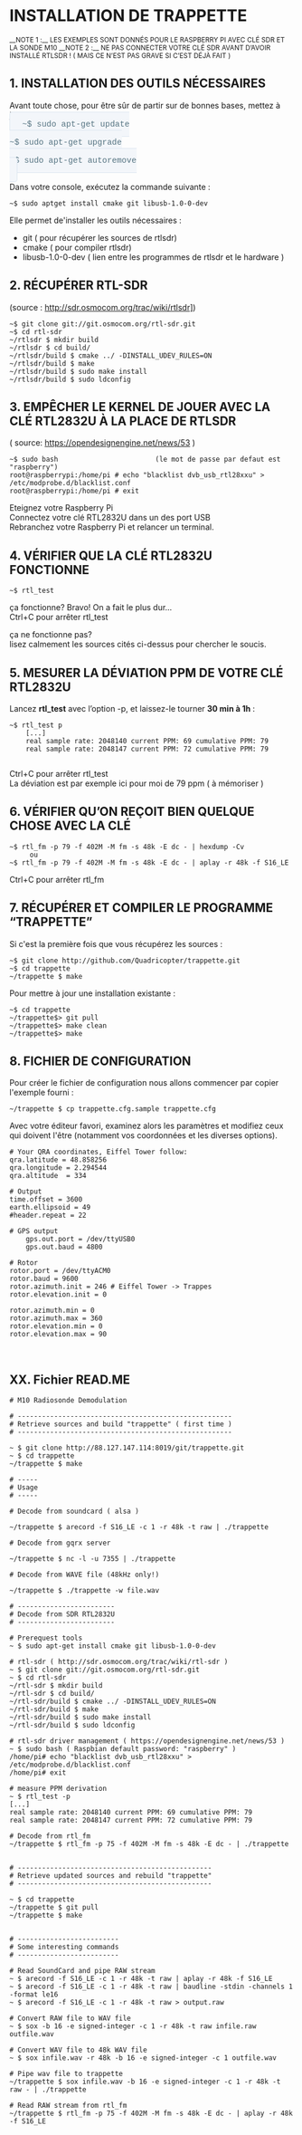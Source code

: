 <code><style type="text/css">
codage {
	padding: 0.8rem; 
	margin-top: 0; 
	margin-bottom: 1rem; 
font-family: Consolas, "Liberation Mono", Menlo, Courier, monospace; 
font-size: 0.9rem; 
	color: #567482; 
background-color: #f3f6fa; 
border: solid 1px #dce6f0; 
border-radius: 0.3rem; 
word-wrap: normal; 
word-break: normal; 
white-space: pre; 


}
</style></code>

# INSTALLATION DE TRAPPETTE  

<small>
__NOTE 1 :__ LES EXEMPLES SONT DONNÉS POUR LE RASPBERRY PI AVEC CLÉ SDR ET LA SONDE M10  
__NOTE 2 :__ NE PAS CONNECTER VOTRE CLÉ SDR AVANT D’AVOIR INSTALLÉ RTLSDR !  ( MAIS CE N’EST PAS GRAVE SI C’EST DÉJÀ FAIT )</small>

## 1.	INSTALLATION DES OUTILS NÉCESSAIRES  

Avant toute chose, pour être sûr de partir sur de bonnes bases, mettez à jour votre système :  
<codage>
~$ sudo apt-get update  
~$ sudo apt-get upgrade  
~$ sudo apt-get autoremove  
</codage>
	
Dans votre console, exécutez la commande suivante :  
<pre><code><span>~$</span> sudo aptget install cmake git libusb-1.0-0-dev
</code></pre>

Elle permet de'installer les outils nécessaires :   

* git ( pour récupérer les sources de rtlsdr)
* cmake ( pour compiler rtlsdr)
* libusb-1.0-0-dev ( lien entre les programmes de rtlsdr et le hardware )  


## 2.	RÉCUPÉRER RTL-SDR  

(source : http://sdr.osmocom.org/trac/wiki/rtlsdr])  
<pre><code><span>~$</span> git clone git://git.osmocom.org/rtl-sdr.git
<span>~$</span> cd rtl-sdr
<span>~/rtlsdr $</span> mkdir build
<span>~/rtlsdr $</span> cd build/
<span>~/rtlsdr/build $</span> cmake ../ -DINSTALL_UDEV_RULES=ON
<span>~/rtlsdr/build $</span> make
<span>~/rtlsdr/build $</span> sudo make install
<span>~/rtlsdr/build $</span> sudo ldconfig
</code></pre>
    
## 3.	EMPÊCHER LE KERNEL DE JOUER AVEC LA CLÉ RTL2832U À LA PLACE DE RTLSDR  

( source: https://opendesignengine.net/news/53 )  
<pre><code><span>~$</span> sudo bash                        (le mot de passe par defaut est "raspberry")  
<span>root@raspberrypi:/home/pi #</span> echo "blacklist dvb_usb_rtl28xxu" > /etc/modprobe.d/blacklist.conf  
<span>root@raspberrypi:/home/pi #</span> exit
</code></pre>

Eteignez votre Raspberry Pi  
Connectez votre clé RTL2832U dans un des port USB  
Rebranchez votre Raspberry Pi et relancer un terminal.  

## 4.	VÉRIFIER QUE LA CLÉ RTL2832U FONCTIONNE  
<pre><code><span>~$</span> rtl_test</code></pre>

ça fonctionne? Bravo! On a fait le plus dur…  
Ctrl+C pour arrêter rtl_test  

ça ne fonctionne pas?  
lisez calmement les sources cités ci-dessus pour chercher le soucis.

## 5.	MESURER LA DÉVIATION PPM DE VOTRE CLÉ RTL2832U  

Lancez **rtl_test** avec l’option -p, et laissez-le tourner **30 min à 1h** :
<pre><code><span>~$</span> rtl_test p
	[...]
	real sample rate: 2048140 current PPM: 69 cumulative PPM: 79
	real sample rate: 2048147 current PPM: 72 cumulative PPM: 79
	</code></pre>
	
Ctrl+C pour arrêter rtl_test  
La déviation est par exemple ici pour moi de 79 ppm ( à mémoriser )  

## 6.	VÉRIFIER QU’ON REÇOIT BIEN QUELQUE CHOSE AVEC LA CLÉ  
<pre><code><span>~$</span> rtl_fm -p 79 -f 402M -M fm -s 48k -E dc - | hexdump -Cv
	 ou 
<span>~$</span> rtl_fm -p 79 -f 402M -M fm -s 48k -E dc - | aplay -r 48k -f S16_LE
</code></pre>
Ctrl+C pour arrêter rtl_fm 

## 7.	RÉCUPÉRER ET COMPILER LE PROGRAMME “TRAPPETTE”  

Si c'est la première fois que vous récupérez les sources :  
<pre><code><span>~$</span> git clone http://github.com/Quadricopter/trappette.git
<span>~$</span> cd trappette
<span>~/trappette $</span> make
</code></pre>

Pour mettre à jour une installation existante :  
<pre><code><span>~$</span> cd trappette
<span>~/trappette$></span> git pull
<span>~/trappette$></span> make clean
<span>~/trappette$></span> make
</code></pre>

## 8.	FICHIER DE CONFIGURATION  

Pour créer le fichier de configuration nous allons commencer par copier l'exemple fourni :  
<pre><code><span>~/trappette $</span> cp trappette.cfg.sample trappette.cfg
</code></pre>

Avec votre éditeur favori, examinez alors les paramètres et modifiez ceux qui doivent l'être (notamment vos coordonnées et les diverses options).  


	# Your QRA coordinates, Eiffel Tower follow:
	qra.latitude = 48.858256
	qra.longitude = 2.294544
	qra.altitude  = 334
	
	# Output
	time.offset = 3600
	earth.ellipsoid = 49
	#header.repeat = 22
	
	# GPS output
    	gps.out.port = /dev/ttyUSB0
    	gps.out.baud = 4800

	# Rotor
	rotor.port = /dev/ttyACM0
	rotor.baud = 9600
	rotor.azimuth.init = 246 # Eiffel Tower -> Trappes
	rotor.elevation.init = 0

	rotor.azimuth.min = 0
	rotor.azimuth.max = 360
	rotor.elevation.min = 0
	rotor.elevation.max = 90
 
 ## XX. Fichier READ.ME  
 
    # M10 Radiosonde Demodulation

    # -----------------------------------------------------
    # Retrieve sources and build "trappette" ( first time )
    # -----------------------------------------------------
<pre><code><span>~ $</span> git clone http://88.127.147.114:8019/git/trappette.git
<span>~ $</span> cd trappette
<span>~/trappette $</span> make
</code></pre>
    # -----
    # Usage
    # -----

    # Decode from soundcard ( alsa )
<pre><code><span>~/trappette $</span> arecord -f S16_LE -c 1 -r 48k -t raw | ./trappette
</code></pre>
    # Decode from gqrx server
<pre><code><span>~/trappette $</span> nc -l -u 7355 | ./trappette
</code></pre>
    # Decode from WAVE file (48kHz only!)
<pre><code><span>~/trappette $</span> ./trappette -w file.wav
</code></pre>

    # ------------------------
    # Decode from SDR RTL2832U
    # ------------------------

    # Prerequest tools
    ~ $ sudo apt-get install cmake git libusb-1.0-0-dev

    # rtl-sdr ( http://sdr.osmocom.org/trac/wiki/rtl-sdr )
    ~ $ git clone git://git.osmocom.org/rtl-sdr.git
    ~ $ cd rtl-sdr
    ~/rtl-sdr $ mkdir build
    ~/rtl-sdr $ cd build/
    ~/rtl-sdr/build $ cmake ../ -DINSTALL_UDEV_RULES=ON
    ~/rtl-sdr/build $ make
    ~/rtl-sdr/build $ sudo make install
    ~/rtl-sdr/build $ sudo ldconfig

    # rtl-sdr driver management ( https://opendesignengine.net/news/53 )
    ~ $ sudo bash ( Raspbian default password: "raspberry" )
    /home/pi# echo "blacklist dvb_usb_rtl28xxu" > /etc/modprobe.d/blacklist.conf
    /home/pi# exit

    # measure PPM derivation
    ~ $ rtl_test -p
    [...]
    real sample rate: 2048140 current PPM: 69 cumulative PPM: 79
    real sample rate: 2048147 current PPM: 72 cumulative PPM: 79

    # Decode from rtl_fm
    ~/trappette $ rtl_fm -p 75 -f 402M -M fm -s 48k -E dc - | ./trappette


    # ------------------------------------------------
    # Retrieve updated sources and rebuild "trappette"
    # ------------------------------------------------

    ~ $ cd trappette
    ~/trappette $ git pull
    ~/trappette $ make


    # -------------------------
    # Some interesting commands
    # -------------------------

    # Read SoundCard and pipe RAW stream
    ~ $ arecord -f S16_LE -c 1 -r 48k -t raw | aplay -r 48k -f S16_LE
    ~ $ arecord -f S16_LE -c 1 -r 48k -t raw | baudline -stdin -channels 1 -format le16
    ~ $ arecord -f S16_LE -c 1 -r 48k -t raw > output.raw

    # Convert RAW file to WAV file
    ~ $ sox -b 16 -e signed-integer -c 1 -r 48k -t raw infile.raw outfile.wav

    # Convert WAV file to 48k WAV file
    ~ $ sox infile.wav -r 48k -b 16 -e signed-integer -c 1 outfile.wav

    # Pipe wav file to trappette
    ~/trappette $ sox infile.wav -b 16 -e signed-integer -c 1 -r 48k -t raw - | ./trappette

    # Read RAW stream from rtl_fm
    ~/trappette $ rtl_fm -p 75 -f 402M -M fm -s 48k -E dc - | aplay -r 48k -f S16_LE
